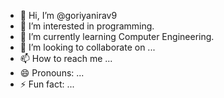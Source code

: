 - 👋 Hi, I’m @goriyanirav9
- 👀 I’m interested in programming.
- 🌱 I’m currently learning Computer Engineering.
- 💞️ I’m looking to collaborate on ...
- 📫 How to reach me ...
- 😄 Pronouns: ...
- ⚡ Fun fact: ...

<!---
goriyanirav9/goriyanirav9 is a ✨ special ✨ repository because its `README.md` (this file) appears on your GitHub profile.
You can click the Preview link to take a look at your changes.
--->
